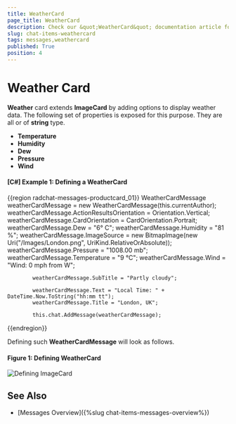 ```yaml
---
title: WeatherCard
page_title: WeatherCard
description: Check our &quot;WeatherCard&quot; documentation article for the RadChat {{ site.framework_name }} control.
slug: chat-items-weathercard
tags: messages,weathercard
published: True
position: 4
---
```


# Weather Card

__Weather__ card extends __ImageCard__ by adding options to display weather data. The following set of properties is exposed for this purpose. They are all or of __string__ type.

* __Temperature__
* __Humidity__
* __Dew__
* __Pressure__
* __Wind__

#### __[C#] Example 1: Defining a WeatherCard__

{{region radchat-messages-productcard_01}}
	 WeatherCardMessage weatherCardMessage = new WeatherCardMessage(this.currentAuthor);
            weatherCardMessage.ActionResultsOrientation = Orientation.Vertical;
            weatherCardMessage.CardOrientation = CardOrientation.Portrait;
            weatherCardMessage.Dew = "6° C";
            weatherCardMessage.Humidity = "81 %";
            weatherCardMessage.ImageSource = new BitmapImage(new Uri("/Images/London.png", UriKind.RelativeOrAbsolute));
            weatherCardMessage.Pressure = "1008.00 mb";
            weatherCardMessage.Temperature = "9 °C";
            weatherCardMessage.Wind = "Wind: 0 mph from W";

            weatherCardMessage.SubTitle = "Partly cloudy";

            weatherCardMessage.Text = "Local Time: " + DateTime.Now.ToString("hh:mm tt");
            weatherCardMessage.Title = "London, UK";

            this.chat.AddMessage(weatherCardMessage);
{{endregion}}

Defining such __WeatherCardMessage__ will look as follows.

#### __Figure 1: Defining WeatherCard__
![Defining ImageCard](images/RadChat_WeatherCard_01.png)

## See Also

* [Messages Overview]({%slug chat-items-messages-overview%})